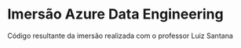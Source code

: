 # Imersão Azure Data Engineering

Código resultante da imersão realizada com o professor Luiz Santana
